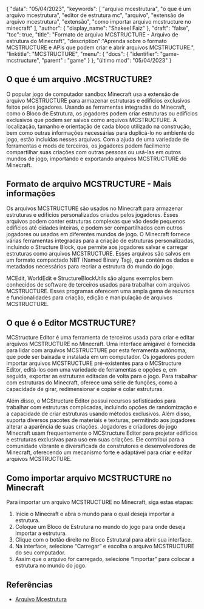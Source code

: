 {
"data": "05/04/2023",
  "keywords": [
"arquivo mcestrutura",
"o que é um arquivo mcestrutura",
"editor de estrutura mc",
"arquivo",
"extensão de arquivo mcestrutura",
"extensão",
"como importar arquivo mcstructure no minecraft"
],
  "author": {
"display_name": "Shakeel Faiz"
},
"draft": "false",
"toc": true,
"title": "Formato de arquivo MCSTRUCTURE - Arquivo de estrutura do Minecraft",
  "description":"Aprenda sobre o formato MCSTRUCTURE e APIs que podem criar e abrir arquivos MCSTRUCTURE.",
"linktitle": "MCSTRUCTURE",
  "menu": {
    "docs": {
      "identifier": "game-mcstructure",
"parent" : "game"
}
},
"último mod": "05/04/2023"
}

## O que é um arquivo .MCSTRUCTURE?

O popular jogo de computador sandbox Minecraft usa a extensão de arquivo MCSTRUCTURE para armazenar estruturas e edifícios exclusivos feitos pelos jogadores. Usando as ferramentas integradas do Minecraft, como o Bloco de Estrutura, os jogadores podem criar estruturas ou edifícios exclusivos que podem ser salvos como arquivos MCSTRUCTURE. A localização, tamanho e orientação de cada bloco utilizado na construção, bem como outras informações necessárias para duplicá-lo no ambiente do jogo, estão incluídas nesses arquivos. Com a ajuda de uma variedade de ferramentas e mods de terceiros, os jogadores podem facilmente compartilhar suas criações com outras pessoas ou usá-las em outros mundos de jogo, importando e exportando arquivos MCSTRUCTURE do Minecraft.

## Formato de arquivo MCSTRUCTURE - Mais informações

Os arquivos MCSTRUCTURE são usados no Minecraft para armazenar estruturas e edifícios personalizados criados pelos jogadores. Esses arquivos podem conter estruturas complexas que vão desde pequenos edifícios até cidades inteiras, e podem ser compartilhados com outros jogadores ou usados em diferentes mundos de jogo. O Minecraft fornece várias ferramentas integradas para a criação de estruturas personalizadas, incluindo o Structure Block, que permite aos jogadores salvar e carregar estruturas como arquivos MCSTRUCTURE. Esses arquivos são salvos em um formato compactado NBT (Named Binary Tag), que contém os dados e metadados necessários para recriar a estrutura do mundo do jogo.

MCEdit, WorldEdit e StructureBlockUtils são alguns exemplos bem conhecidos de software de terceiros usados para trabalhar com arquivos MCSTRUCTURE. Esses programas oferecem uma ampla gama de recursos e funcionalidades para criação, edição e manipulação de arquivos MCSTRUCTURE.

## O que é o Editor MCSTRUCTURE?

MCStructure Editor é uma ferramenta de terceiros usada para criar e editar arquivos MCSTRUCTURE no Minecraft. Uma interface amigável é fornecida para lidar com arquivos MCSTRUCTURE por esta ferramenta autônoma, que pode ser baixada e instalada em um computador. Os jogadores podem importar arquivos MCSTRUCTURE pré-existentes para o MCStructure Editor, editá-los com uma variedade de ferramentas e opções e, em seguida, exportar as estruturas editadas de volta para o jogo. Para trabalhar com estruturas do Minecraft, oferece uma série de funções, como a capacidade de girar, redimensionar e copiar e colar estruturas.

Além disso, o MCStructure Editor possui recursos sofisticados para trabalhar com estruturas complicadas, incluindo opções de randomização e a capacidade de criar estruturas usando métodos exclusivos. Além disso, suporta diversos pacotes de materiais e texturas, permitindo aos jogadores alterar a aparência de suas criações. Jogadores e criadores do jogo Minecraft usam frequentemente o MCStructure Editor para projetar edifícios e estruturas exclusivas para uso em suas criações. Ele contribui para a comunidade vibrante e diversificada de construtores e desenvolvedores de Minecraft, oferecendo um mecanismo forte e adaptável para criar e editar arquivos MCSTRUCTURE.

## Como importar arquivo MCSTRUCTURE no Minecraft

Para importar um arquivo MCSTRUCTURE no Minecraft, siga estas etapas:

1. Inicie o Minecraft e abra o mundo para o qual deseja importar a estrutura.
2. Coloque um Bloco de Estrutura no mundo do jogo para onde deseja importar a estrutura.
3. Clique com o botão direito no Bloco Estrutural para abrir sua interface.
4. Na interface, selecione “Carregar” e escolha o arquivo MCSTRUCTURE do seu computador.
5. Assim que o arquivo for carregado, selecione “Importar” para colocar a estrutura no mundo do jogo.

## Referências
* [Arquivo Mcestrutura](https://wiki.bedrock.dev/nbt/mcestrutura.html)

